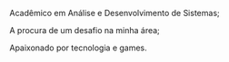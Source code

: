 Acadêmico em Análise e Desenvolvimento de Sistemas;

A procura de um desafio na minha área;

Apaixonado por tecnologia e games.
